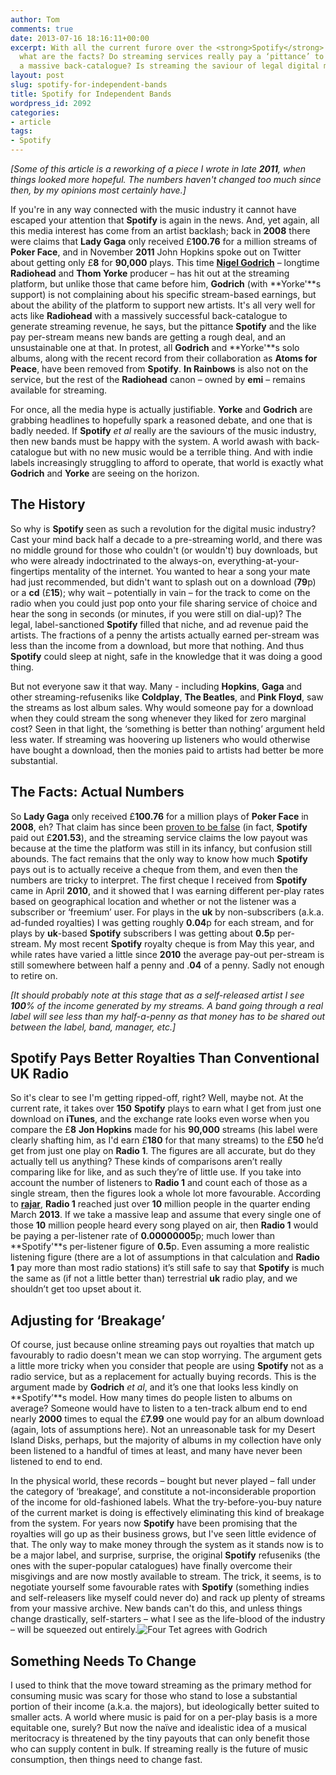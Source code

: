 ```yaml
---
author: Tom
comments: true
date: 2013-07-16 18:16:11+00:00
excerpt: With all the current furore over the <strong>Spotify</strong> business model,
  what are the facts? Do streaming services really pay a ‘pittance’ to anyone without
  a massive back-catalogue? Is streaming the saviour of legal digital music?
layout: post
slug: spotify-for-independent-bands
title: Spotify for Independent Bands
wordpress_id: 2092
categories:
- article
tags:
- Spotify
---
```


_[Some of this article is a reworking of a piece I wrote in late **2011**, when things looked more hopeful. The numbers haven't changed too much since then, by my opinions most certainly have.]_

If you're in any way connected with the music industry it cannot have escaped your attention that **Spotify** is again in the news. And, yet again, all this media interest has come from an artist backlash; back in **2008** there were claims that **Lady Gaga** only received £**100.76** for a million streams of **Poker Face**, and in November **2011** John Hopkins spoke out on Twitter about getting only £**8** for **90,000** plays. This time [**Nigel Godrich**](https://twitter.com/nigelgod) – longtime **Radiohead** and **Thom Yorke** producer – has hit out at the streaming platform, but unlike those that came before him, **Godrich** (with **Yorke'**s support) is not complaining about his specific stream-based earnings, but about the ability of the platform to support new artists. It's all very well for acts like **Radiohead** with a massively successful back-catalogue to generate streaming revenue, he says, but the pittance **Spotify** and the like pay per-stream means new bands are getting a rough deal, and an unsustainable one at that. In protest, all **Godrich** and **Yorke'**s solo albums, along with the recent record from their collaboration as **Atoms for Peace**, have been removed from **Spotify**. **In Rainbows** is also not on the service, but the rest of the **Radiohead** canon – owned by **emi** – remains available for streaming.

For once, all the media hype is actually justifiable. **Yorke** and **Godrich** are grabbing headlines to hopefully spark a reasoned debate, and one that is badly needed. If **Spotify** _et al_ really are the saviours of the music industry, then new bands must be happy with the system. A world awash with back-catalogue but with no new music would be a terrible thing. And with indie labels increasingly struggling to afford to operate, that world is exactly what **Godrich** and **Yorke** are seeing on the horizon.


## The History


So why is **Spotify** seen as such a revolution for the digital music industry? Cast your mind back half a decade to a pre-streaming world, and there was no middle ground for those who couldn't (or wouldn't) buy downloads, but who were already indoctrinated to the always-on, everything-at-your-fingertips mentality of the internet. You wanted to hear a song your mate had just recommended, but didn't want to splash out on a download (**79**p) or a **cd** (£**15**); why wait – potentially in vain – for the track to come on the radio when you could just pop onto your file sharing service of choice and hear the song in seconds (or minutes, if you were still on dial-up)? The legal, label-sanctioned **Spotify** filled that niche, and ad revenue paid the artists. The fractions of a penny the artists actually earned per-stream was less than the income from a download, but more that nothing. And thus **Spotify** could sleep at night, safe in the knowledge that it was doing a good thing.

But not everyone saw it that way. Many - including **Hopkins**, **Gaga** and other streaming-refuseniks like **Coldplay**, **The Beatles**, and **Pink Floyd**, saw the streams as lost album sales. Why would someone pay for a download when they could stream the song whenever they liked for zero marginal cost? Seen in that light, the ‘something is better than nothing’ argument held less water. If streaming was hoovering up listeners who would otherwise have bought a download, then the monies paid to artists had better be more substantial.


## The Facts: Actual Numbers


So **Lady Gaga** only received £**100.76** for a million plays of **Poker Face** in **2008**, eh? That claim has since been [proven to be false](http://paidcontent.org/article/419-fair-dos-a-million-spotify-streams-earned-gaga-167/) (in fact, **Spotify** paid out £**201.53**), and the streaming service claims the low payout was because at the time the platform was still in its infancy, but confusion still abounds. The fact remains that the only way to know how much **Spotify** pays out is to actually receive a cheque from them, and even then the numbers are tricky to interpret. The first cheque I received from **Spotify** came in April **2010**, and it showed that I was earning different per-play rates based on geographical location and whether or not the listener was a subscriber or ‘freemium’ user. For plays in the **uk** by non-subscribers (a.k.a. ad-funded royalties) I was getting roughly **0.04**p for each stream, and for plays by **uk**-based **Spotify** subscribers I was getting about **0.5**p per-stream. My most recent **Spotify** royalty cheque is from May this year, and while rates have varied a little since **2010** the average pay-out per-stream is still somewhere between half a penny and .**04** of a penny. Sadly not enough to retire on.

_[It should probably note at this stage that as a self-released artist I see **100**% of the income generated by my streams. A band going through a real label will see less than my half-a-penny as that money has to be shared out between the label, band, manager, etc.]_


## Spotify Pays Better Royalties Than Conventional UK Radio


So it's clear to see I'm getting ripped-off, right? Well, maybe not. At the current rate, it takes over **150** **Spotify** plays to earn what I get from just one download on **iTunes**, and the exchange rate looks even worse when you compare the £**8** **Jon Hopkins** made for his **90,000** streams (his label were clearly shafting him, as I'd earn £**180** for that many streams) to the £**50** he’d get from just one play on **Radio 1**. The figures are all accurate, but do they actually tell us anything? These kinds of comparisons aren’t really comparing like for like, and as such they’re of little use. If you take into account the number of listeners to **Radio 1** and count each of those as a single stream, then the figures look a whole lot more favourable. According to [**rajar**](http://www.rajar.co.uk/listening/quarterly_listening.php), **Radio 1** reached just over **10** million people in the quarter ending March **2013**. If we take a massive leap and assume that every single one of those **10** million people heard every song played on air, then **Radio 1** would be paying a per-listener rate of **0.00000005**p; much lower than **Spotify'**s per-listener figure of **0.5**p. Even assuming a more realistic listening figure (there are a lot of assumptions in that calculation and **Radio 1** pay more than most radio stations) it’s still safe to say that **Spotify** is much the same as (if not a little better than) terrestrial **uk** radio play, and we shouldn’t get too upset about it.


## Adjusting for ‘Breakage’


Of course, just because online streaming pays out royalties that match up favourably to radio doesn't mean we can stop worrying. The argument gets a little more tricky when you consider that people are using **Spotify** not as a radio service, but as a replacement for actually buying records. This is the argument made by **Godrich** _et al_, and it’s one that looks less kindly on **Spotify’**s model. How many times do people listen to albums on average? Someone would have to listen to a ten-track album end to end nearly **2000** times to equal the £**7.99** one would pay for an album download (again, lots of assumptions here). Not an unreasonable task for my Desert Island Disks, perhaps, but the majority of albums in my collection have only been listened to a handful of times at least, and many have never been listened to end to end.

In the physical world, these records – bought but never played – fall under the category of ‘breakage’, and constitute a not-inconsiderable proportion of the income for old-fashioned labels. What the try-before-you-buy nature of the current market is doing is effectively eliminating this kind of breakage from the system. For years now **Spotify** have been promising that the royalties will go up as their business grows, but I've seen little evidence of that. The only way to make money through the system as it stands now is to be a major label, and surprise, surprise, the original **Spotify** refuseniks (the ones with the super-popular catalogues) have finally overcome their misgivings and are now mostly available to stream. The trick, it seems, is to negotiate yourself some favourable rates with **Spotify** (something indies and self-releasers like myself could never do) and rack up plenty of streams from your massive archive. New bands can't do this, and unless things change drastically, self-starters – what I see as the life-blood of the industry – will be squeezed out entirely.![Four Tet agrees with Godrich](http://eatenbymonsters/wp-content/uploads/2013/07/GodrichTwitter.png)


## Something Needs To Change


I used to think that the move toward streaming as the primary method for consuming music was scary for those who stand to lose a substantial portion of their income (a.k.a. the majors), but ideologically better suited to smaller acts. A world where music is paid for on a per-play basis is a more equitable one, surely? But now the naïve and idealistic idea of a musical meritocracy is threatened by the tiny payouts that can only benefit those who can supply content in bulk. If streaming really is the future of music consumption, then things need to change fast.
